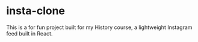 # insta-clone
This is a for fun project built for my History course, a lightweight Instagram feed built in React.
